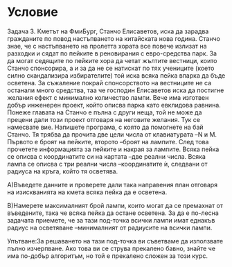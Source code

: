 # Условие

Задача 3.
Кметът на ФмиБург, Станчо Елисаветов, иска да зарадва гражданите по повод настъпването на китайската нова година.
Станчо знае, че с настъпването на пролетта хората все повече излизат на разходки и сядат по пейките в реновирания с евро-средства парк. 
За да могат седящите по пейките хора да четат жълтите вестници, които Станчо спонсорира, а и за да не се натискат 
по тях учениците (което силно скандализира избирателите) той иска всяка пейка впарка да бъде осветена. 
За съжаление покрай спонсорството на вестниците не са останали много средства, таа че господин
Елисаветов иска да постигне желания ефект с минимално количество лампи. Вече има изготвен добър инженерен проект, който
описва парка като евклидова равнина. Понеже главата на Станчо е пълна с други неща, той не може да прецени дали този проект
отговаря на неговите желания. Тук се намесвате вие. Напишете програма, с която да помогнете на бай Станчо.
Тя трябва да прочита две цели числа от клавиатурата –N и M. Първото е броят на пейките, второто –броят на лампите.
След това прочетете информацията за пейките и накрая за лампите. Всяка пейка се описва с координатите си на картата –две реални числа.
Всяка лампа се описва с три реални числа –координатите ѝ, следвани от радиуса на кръга, който тя осветява.


A)Въведете данните и проверете дали така направения план отговаря на изискванията на кмета всяка пейка да е осветена.


B)Намерете максималният брой лампи, които могат да се премахнат от въведените, така че всяка пейка да остане осветена.
За да е по-лесна задачата приемете, че за тази под-точка всички лампи имат еднакъв радиус на осветяване –минималният от радиусите на всички лампи.


Упътване:За решаването на тази под-точка ви съветваме да използвате пълно изчерпване. 
Ако това ви се струва прекалено бавно, знайте че има по-добър алгоритъм, но той е прекалено сложен за този курс.
